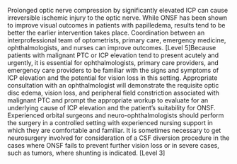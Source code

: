 Prolonged optic nerve compression by significantly elevated ICP can cause irreversible ischemic injury to the optic nerve. While ONSF has been shown to improve visual outcomes in patients with papilledema, results tend to be better the earlier intervention takes place. Coordination between an interprofessional team of optometrists, primary care, emergency medicine, ophthalmologists, and nurses can improve outcomes. [Level 5]Because patients with malignant PTC or ICP elevation tend to present acutely and urgently, it is essential for ophthalmologists, primary care providers, and emergency care providers to be familiar with the signs and symptoms of ICP elevation and the potential for vision loss in this setting. Appropriate consultation with an ophthalmologist will demonstrate the requisite optic disc edema, vision loss, and peripheral field constriction associated with malignant PTC and prompt the appropriate workup to evaluate for an underlying cause of ICP elevation and the patient’s suitability for ONSF. Experienced orbital surgeons and neuro-ophthalmologists should perform the surgery in a controlled setting with experienced nursing support in which they are comfortable and familiar. It is sometimes necessary to get neurosurgery involved for consideration of a CSF diversion procedure in the cases where ONSF fails to prevent further vision loss or in severe cases, such as tumors, where shunting is indicated. [Level 3]